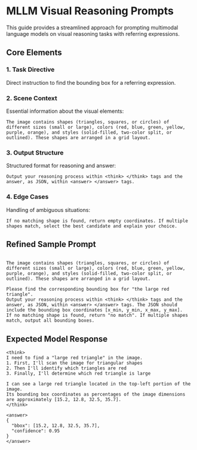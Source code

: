 # MLLM Visual Reasoning Prompts

This guide provides a streamlined approach for prompting multimodal language models on visual reasoning tasks with referring expressions.

## Core Elements

### 1. Task Directive
Direct instruction to find the bounding box for a referring expression.

### 2. Scene Context
Essential information about the visual elements:
```
The image contains shapes (triangles, squares, or circles) of different sizes (small or large), colors (red, blue, green, yellow, purple, orange), and styles (solid-filled, two-color split, or outlined). These shapes are arranged in a grid layout.
```

### 3. Output Structure
Structured format for reasoning and answer:
```
Output your reasoning process within <think> </think> tags and the answer, as JSON, within <answer> </answer> tags.
```

### 4. Edge Cases
Handling of ambiguous situations:
```
If no matching shape is found, return empty coordinates. If multiple shapes match, select the best candidate and explain your choice.
```

## Refined Sample Prompt

```

The image contains shapes (triangles, squares, or circles) of different sizes (small or large), colors (red, blue, green, yellow, purple, orange), and styles (solid-filled, two-color split, or outlined). These shapes are arranged in a grid layout.

Please find the corresponding bounding box for "the large red triangle".
Output your reasoning process within <think> </think> tags and the answer, as JSON, within <answer> </answer> tags. The JSON should include the bounding box coordinates [x_min, y_min, x_max, y_max].
If no matching shape is found, return "no match". If multiple shapes match, output all bounding boxes.
```

## Expected Model Response

```
<think>
I need to find a "large red triangle" in the image.
1. First, I'll scan the image for triangular shapes
2. Then I'll identify which triangles are red
3. Finally, I'll determine which red triangle is large

I can see a large red triangle located in the top-left portion of the image.
Its bounding box coordinates as percentages of the image dimensions are approximately [15.2, 12.8, 32.5, 35.7].
</think>

<answer>
{
  "bbox": [15.2, 12.8, 32.5, 35.7],
  "confidence": 0.95
}
</answer>
```
